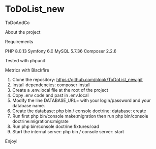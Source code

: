 # ToDoList_new

ToDoAndCo

About the project

Requirements

PHP 8.0.13 
Symfony 6.0 
MySQL 5.7.36 
Composer 2.2.6

Tested with phpunit

Metrics with Blackfire

1. Clone the repository: https://github.com/olpok/ToDoList_new.git
2. Install dependencies: composer install
3. Create a .env.local file at the root of the project
4. Copy .env code and past in .env.local
5. Modify the line DATABASE_URL= with your login/password and your database name.
6. Create the database: php bin / console doctrine: database: create
7. Run first php bin/console make:migration then run php bin/console doctrine:migrations:migrate
8. Run php bin/console doctrine:fixtures:load
9. Start the internal server: php bin / console server: start

Enjoy!
